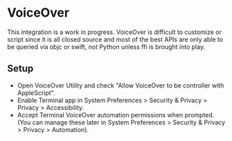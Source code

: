 # VoiceOver

This integration is a work in progress. VoiceOver is difficult to customize or script since it is all closed source and most of the best APIs are only able to be queried via objc or swift, not Python unless ffi is brought into play.

## Setup

- Open VoiceOver Utility and check "Allow VoiceOver to be controller with AppleScript".
- Enable Terminal app in System Preferences > Security & Privacy > Privacy > Accessibility.
- Accept Terminal VoiceOver automation permissions when prompted. (You can manage these later in System Preferences > Security & Privacy > Privacy > Automation).
